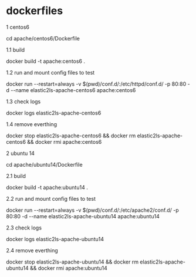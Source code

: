 # dockerfiles

1 centos6

cd apache/centos6/Dockerfile

1.1 build

docker build -t apache:centos6 .

1.2 run and mount config files to test

docker run --restart=always -v $(pwd)/conf.d/:/etc/httpd/conf.d/ -p 80:80 -d --name elastic2ls-apache-centos6 apache:centos6

1.3 check logs 

docker logs elastic2ls-apache-centos6

1.4 remove everthing

docker stop elastic2ls-apache-centos6 && docker rm elastic2ls-apache-centos6 && docker rmi apache:centos6



2 ubuntu 14

cd apache/ubuntu14/Dockerfile

2.1 build 

docker build -t apache:ubuntu14 .

2.2 run and mount config files to test

docker run --restart=always -v $(pwd)/conf.d/:/etc/apache2/conf.d/ -p 80:80 -d --name elastic2ls-apache-ubuntu14 apache:ubuntu14

2.3 check logs

docker logs elastic2ls-apache-ubuntu14

2.4 remove everthing

docker stop elastic2ls-apache-ubuntu14 && docker rm elastic2ls-apache-ubuntu14 && docker rmi apache:ubuntu14
